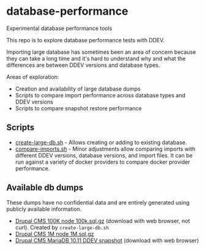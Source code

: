 # database-performance
Experimental database performance tools

This repo is to explore database performance tests with DDEV.

Importing large database has sometimes been an area of concern because they can take a long time and it's hard to understand why and what the differences are between DDEV versions and database types.

Areas of exploration:
* Creation and availability of large database dumps
* Scripts to compare import performance across database types and DDEV versions
* Scripts to compare snapshot restore performance

## Scripts

* [create-large-db.sh](scripts/create-large-db.sh) - Allows creating or adding to existing database. 
* [compare-imports.sh](scripts/compare-imports.sh) - Minor adjustments allow comparing imports with different DDEV versions, database versions, and import files. It can be run against a variety of docker providers to compare docker provider performance.

## Available db dumps

These dumps have no confidential data and are entirely generated using publicly available information.

* [Drupal CMS 100K node 100k.sql.gz](https://drive.google.com/file/d/1Atwvqo8OH0PMoOYq-9l8Tnrc5SNYz_5I/view?usp=sharing) (download with web browser, not curl). Created by `create-large-db.sh`
* [Drupal CMS 1M node 1M.sql.gz](https://drive.google.com/file/d/1Atwvqo8OH0PMoOYq-9l8Tnrc5SNYz_5I/view?usp=sharing)
* [Drupal CMS MariaDB 10.11 DDEV snapshot](https://drive.google.com/file/d/1-UYSzfF_ybEFlLu6I4txbHGlWbiimo70/view?usp=sharing) (download with web browser)

